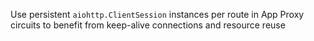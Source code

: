 Use persistent `aiohttp.ClientSession` instances per route in App Proxy circuits to benefit from keep-alive connections and resource reuse
